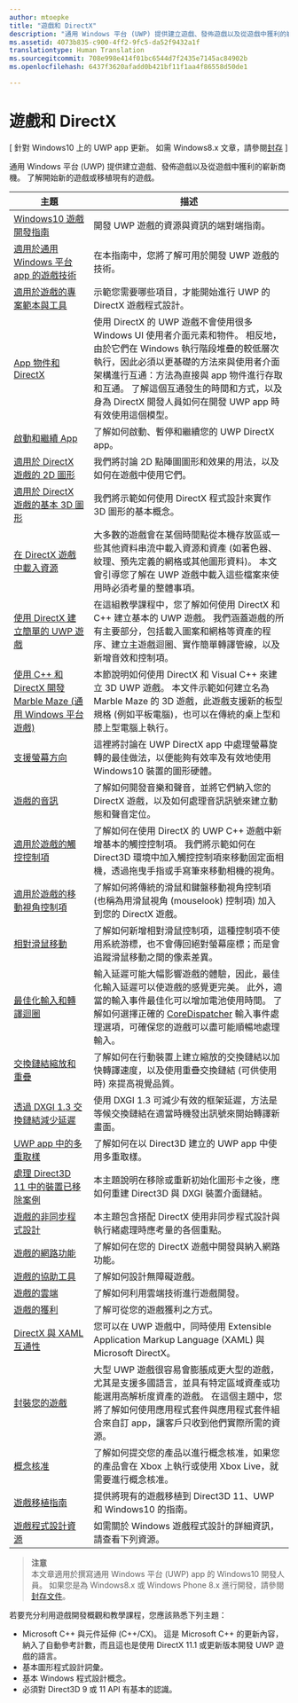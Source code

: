 ```yaml
---
author: mtoepke
title: "遊戲和 DirectX"
description: "通用 Windows 平台 (UWP) 提供建立遊戲、發佈遊戲以及從遊戲中獲利的嶄新商機。 了解開始新的遊戲或移植現有的遊戲。"
ms.assetid: 4073b835-c900-4ff2-9fc5-da52f9432a1f
translationtype: Human Translation
ms.sourcegitcommit: 708e998e414f01bc6544d7f2435e7145ac84902b
ms.openlocfilehash: 6437f3620afadd0b421bf11f1aa4f86558d50de1

---
```


# 遊戲和 DirectX


\[ 針對 Windows10 上的 UWP app 更新。 如需 Windows8.x 文章，請參閱[封存](http://go.microsoft.com/fwlink/p/?linkid=619132) \]

通用 Windows 平台 (UWP) 提供建立遊戲、發佈遊戲以及從遊戲中獲利的嶄新商機。 了解開始新的遊戲或移植現有的遊戲。

| 主題 | 描述 |
|---------------------------------------------------------------------------------------------------------------------------------------------------|-------------------------------------------------------------------------------------------------------------------------------------------------------------------------------------------------------------------------------------------------------------------------------------------------------------------------------------------------------------------------------------------------------------------------------------------------------------------------------|
| [Windows10 遊戲開發指南](e2e.md) | 開發 UWP 遊戲的資源與資訊的端對端指南。 |
| [適用於通用 Windows 平台 app 的遊戲技術](game-development-platform-guide.md) | 在本指南中，您將了解可用於開發 UWP 遊戲的技術。 |
| [適用於遊戲的專案範本與工具](prepare-your-dev-environment-for-windows-store-directx-game-development.md) | 示範您需要哪些項目，才能開始進行 UWP 的 DirectX 遊戲程式設計。 |
| [App 物件和 DirectX](about-the-metro-style-user-interface-and-directx.md) | 使用 DirectX 的 UWP 遊戲不會使用很多 Windows UI 使用者介面元素和物件。 相反地，由於它們在 Windows 執行階段堆疊的較低層次執行，因此必須以更基礎的方法來與使用者介面架構進行互通：方法為直接與 app 物件進行存取和互通。 了解這個互通發生的時間和方式，以及身為 DirectX 開發人員如何在開發 UWP app 時有效使用這個模型。 |
| [啟動和繼續 App](launching-and-resuming-apps-directx-and-cpp.md) | 了解如何啟動、暫停和繼續您的 UWP DirectX app。 |
| [適用於 DirectX 遊戲的 2D 圖形](working-with-2d-graphics-in-your-directx-game.md) | 我們將討論 2D 點陣圖圖形和效果的用法，以及如何在遊戲中使用它們。 |
| [適用於 DirectX 遊戲的基本 3D 圖形](an-introduction-to-3d-graphics-with-directx.md) | 我們將示範如何使用 DirectX 程式設計來實作 3D 圖形的基本概念。 |
| [在 DirectX 遊戲中載入資源](load-a-game-asset.md) | 大多數的遊戲會在某個時間點從本機存放區或一些其他資料串流中載入資源和資產 (如著色器、紋理、預先定義的網格或其他圖形資料)。 本文會引導您了解在 UWP 遊戲中載入這些檔案來使用時必須考量的整體事項。 |
| [使用 DirectX 建立簡單的 UWP 遊戲](tutorial--create-your-first-metro-style-directx-game.md) | 在這組教學課程中，您了解如何使用 DirectX 和 C++ 建立基本的 UWP 遊戲。 我們涵蓋遊戲的所有主要部分，包括載入圖案和網格等資產的程序、建立主遊戲迴圈、實作簡單轉譯管線，以及新增音效和控制項。 |
| [使用 C++ 和 DirectX 開發 Marble Maze (通用 Windows 平台遊戲)](developing-marble-maze-a-windows-store-game-in-cpp-and-directx.md) | 本節說明如何使用 DirectX 和 Visual C++ 來建立 3D UWP 遊戲。 本文件示範如何建立名為 Marble Maze 的 3D 遊戲，此遊戲支援新的板型規格 (例如平板電腦)，也可以在傳統的桌上型和膝上型電腦上執行。 |
| [支援螢幕方向](supporting-screen-rotation-directx-and-cpp.md) | 這裡將討論在 UWP DirectX app 中處理螢幕旋轉的最佳做法，以便能夠有效率及有效地使用 Windows10 裝置的圖形硬體。 |
| [遊戲的音訊](working-with-audio-in-your-directx-game.md) | 了解如何開發音樂和聲音，並將它們納入您的 DirectX 遊戲，以及如何處理音訊訊號來建立動態和聲音定位。 |
| [適用於遊戲的觸控控制項](tutorial--adding-touch-controls-to-your-directx-game.md) | 了解如何在使用 DirectX 的 UWP C++ 遊戲中新增基本的觸控控制項。 我們將示範如何在 Direct3D 環境中加入觸控控制項來移動固定面相機，透過拖曳手指或手寫筆來移動相機的視角。 |
| [適用於遊戲的移動視角控制項](tutorial--adding-move-look-controls-to-your-directx-game.md) | 了解如何將傳統的滑鼠和鍵盤移動視角控制項 (也稱為用滑鼠視角 (mouselook) 控制項) 加入到您的 DirectX 遊戲。 |
| [相對滑鼠移動](relative-mouse-movement.md) | 了解如何新增相對滑鼠控制項，這種控制項不使用系統游標，也不會傳回絕對螢幕座標；而是會追蹤滑鼠移動之間的像素差異。 |
| [最佳化輸入和轉譯迴圈](optimize-performance-for-windows-store-direct3d-11-apps-with-coredispatcher.md) | 輸入延遲可能大幅影響遊戲的體驗，因此，最佳化輸入延遲可以使遊戲的感覺更完美。 此外，適當的輸入事件最佳化可以增加電池使用時間。 了解如何選擇正確的 [CoreDispatcher](optimize-performance-for-windows-store-direct3d-11-apps-with-coredispatcher.md) 輸入事件處理選項，可確保您的遊戲可以盡可能順暢地處理輸入。 |
| [交換鏈結縮放和重疊](multisampling--scaling--and-overlay-swap-chains.md) | 了解如何在行動裝置上建立縮放的交換鏈結以加快轉譯速度，以及使用重疊交換鏈結 (可供使用時) 來提高視覺品質。 |
| [透過 DXGI 1.3 交換鏈結減少延遲](reduce-latency-with-dxgi-1-3-swap-chains.md) | 使用 DXGI 1.3 可減少有效的框架延遲，方法是等候交換鏈結在適當時機發出訊號來開始轉譯新畫面。 |
| [UWP app 中的多重取樣](multisampling--multi-sample-anti-aliasing--in-windows-store-apps.md) | 了解如何在以 Direct3D 建立的 UWP app 中使用多重取樣。 |
| [處理 Direct3D 11 中的裝置已移除案例](handling-device-lost-scenarios.md) | 本主題說明在移除或重新初始化圖形卡之後，應如何重建 Direct3D 與 DXGI 裝置介面鏈結。 |
| [遊戲的非同步程式設計](asynchronous-programming-directx-and-cpp.md) | 本主題包含搭配 DirectX 使用非同步程式設計與執行緒處理時應考量的各個重點。 |
| [遊戲的網路功能](work-with-networking-in-your-directx-game.md) | 了解如何在您的 DirectX 遊戲中開發與納入網路功能。 |
| [遊戲的協助工具](accessibility-for-games.md) | 了解如何設計無障礙遊戲。 |
| [遊戲的雲端](cloud-for-games.md) | 了解如何利用雲端技術進行遊戲開發。 |
| [遊戲的獲利](monetization-for-games.md) | 了解可從您的遊戲獲利之方式。 |
| [DirectX 與 XAML 互通性](directx-and-xaml-interop.md) | 您可以在 UWP 遊戲中，同時使用 Extensible Application Markup Language (XAML) 與 Microsoft DirectX。 |
| [封裝您的遊戲](package-your-windows-store-directx-game.md) | 大型 UWP 遊戲很容易會膨脹成更大型的遊戲，尤其是支援多國語言，並具有特定區域資產或功能選用高解析度資產的遊戲。 在這個主題中，您將了解如何使用應用程式套件與應用程式套件組合來自訂 app，讓客戶只收到他們實際所需的資源。 |
| [概念核准](concept-approval.md) | 了解如何提交您的產品以進行概念核准，如果您的產品會在 Xbox 上執行或使用 Xbox Live，就需要進行概念核准。 |
| [遊戲移植指南](porting-guides.md) | 提供將現有的遊戲移植到 Direct3D 11、UWP 和 Windows10 的指南。 |
| [遊戲程式設計資源](additional-directx-game-programming-resources.md) | 如需關於 Windows 遊戲程式設計的詳細資訊，請查看下列資源。 |

 

> **注意**  
本文章適用於撰寫通用 Windows 平台 (UWP) app 的 Windows10 開發人員。 如果您是為 Windows8.x 或 Windows Phone 8.x 進行開發，請參閱[封存文件](http://go.microsoft.com/fwlink/p/?linkid=619132)。

 

若要充分利用遊戲開發概觀和教學課程，您應該熟悉下列主題：

-   Microsoft C++ 與元件延伸 (C++/CX)。 這是 Microsoft C++ 的更新內容，納入了自動參考計數，而且這也是使用 DirectX 11.1 或更新版本開發 UWP 遊戲的語言。
-   基本圖形程式設計詞彙。
-   基本 Windows 程式設計概念。
-   必須對 Direct3D 9 或 11 API 有基本的認識。

 

 







<!--HONumber=Nov16_HO1-->



